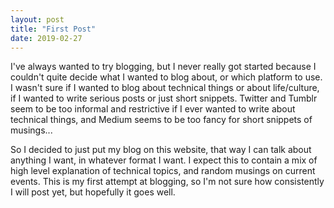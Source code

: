 ```yaml
---
layout: post
title: "First Post"
date: 2019-02-27
---
```


I've always wanted to try blogging, but I never really got started because I couldn't quite decide what I wanted to blog about, or which platform to use.
I wasn't sure if I wanted to blog about technical things or about life/culture, if I wanted to write serious posts or just short snippets. Twitter and Tumblr seem to be too informal and restrictive if I ever wanted to write about technical things, and Medium seems to be too fancy for short snippets of musings...

So I decided to just put my blog on this website, that way I can talk about anything I want, in whatever format I want. I expect this to contain a mix of high level explanation of technical topics, and random musings on current events. 
This is my first attempt at blogging, so I'm not sure how consistently I will post yet, but hopefully it goes well.

